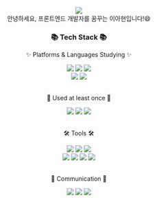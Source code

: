 <div align=center>
	<img src="https://capsule-render.vercel.app/api?type=waving&color=auto&height=200&section=header&text=Ahyeon%20Lee&fontSize=50" />	
</div>

<div align=center>
안녕하세요, 프론트엔드 개발자를 꿈꾸는 이아현입니다!😄<br>
	
</div>

<div align=center>
	<h3>📚 Tech Stack 📚</h3>
	<p>✨ Platforms & Languages Studying ✨</p>
</div>
<div align="center">
	<img src="https://img.shields.io/badge/HTML5-E34F26?style=flat&logo=HTML5&logoColor=white" />
	<img src="https://img.shields.io/badge/CSS3-1572B6?style=flat&logo=CSS3&logoColor=white" />
	<img src="https://img.shields.io/badge/JavaScript-F7DF1E?style=flat&logo=JavaScript&logoColor=white" />
	<br>
	<img src="https://img.shields.io/badge/React-61DAFB?style=flat&logo=React&logoColor=white" />
	<img src="https://img.shields.io/badge/Typescript-3178C6?style=flat&logo=Typescript&logoColor=white" />
</div>
<br>
<div align=center>
	<p>🔭 Used at least once 🔭</p>
</div>

<div align="center">
  <img src="https://img.shields.io/badge/Java-007396?style=flat&logo=Conda-Forge&logoColor=white" />
	<img src="https://img.shields.io/badge/Python-3776AB?style=flat&logo=Python&logoColor=white" />
	<img src="https://img.shields.io/badge/C-A8B9CC?style=flat&logo=C&logoColor=white" />
</div>
<br>
<div align=center>
	<p>🛠 Tools 🛠</p>
</div>
<div align=center>
	<img src="https://img.shields.io/badge/Eclipse%20IDE-2C2255?style=flat&logo=EclipseIDE&logoColor=white" />
	<img src="https://img.shields.io/badge/Visual%20Studio%20Code-007ACC?style=flat&logo=VisualStudioCode&logoColor=white" />
	<img src="https://img.shields.io/badge/GitHub-181717?style=flat&logo=GitHub&logoColor=white" />
  <br>
  <img src="https://img.shields.io/badge/PyCharm-000000?style=flat&logo=PyCharm&logoColor=white" />
  <img src="https://img.shields.io/badge/Jupyter-F37626?style=flat&logo=Jupyter&logoColor=white" />
  <img src="https://img.shields.io/badge/Colab-F9AB00?style=flat&logo=GoogleColab&logoColor=white" />
  <img src="https://img.shields.io/badge/Linux-FCC624?style=flat&logo=Linux&logoColor=white" />
</div>
<br>
<div align=center>
	<p>💬 Communication 💬</p>
</div>
<div align=center>
	<img src="https://img.shields.io/badge/Slack%20IDE-4A154B?style=flat&logo=Slack&logoColor=white" />
  <img src="https://img.shields.io/badge/Discord%20IDE-5865F2?style=flat&logo=Discord&logoColor=white" />
  <img src="https://img.shields.io/badge/Notion-000000?style=flat&logo=Notion&logoColor=white" />
	<br>
</div>
<br>


<!--
**ahyns62/ahyns62** is a ✨ _special_ ✨ repository because its `README.md` (this file) appears on your GitHub profile.

Here are some ideas to get you started:

- 🔭 I’m currently working on ...
- 🌱 I’m currently learning ...
- 👯 I’m looking to collaborate on ...
- 🤔 I’m looking for help with ...
- 💬 Ask me about ...
- 📫 How to reach me: ...
- 😄 Pronouns: ...
- ⚡ Fun fact: ...
-->
